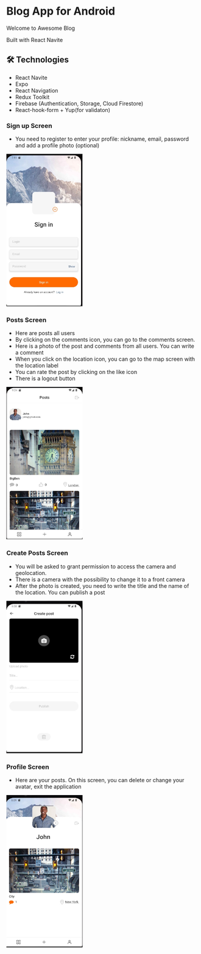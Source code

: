 #  Blog App for Android

Welcome to Awesome Blog

Built with React Navite


## 🛠️ Technologies

- React Navite 
- Expo
- React Navigation
- Redux Toolkit
- Firebase (Authentication, Storage, Cloud Firestore)
- React-hook-form + Yup(for validaton)

### Sign up Screen
- You need to register to enter your profile: nickname, email, password and add a profile photo (optional)
<img src="./src/assets/images/sigup_screen.jpg" alt="register" width="200" height="400"/>

### Posts Screen
- Here are posts all users
- By clicking on the comments icon, you can go to the comments screen.
- Here is a photo of the post and comments from all users. You can write a comment
- When you click on the location icon, you can go to the map screen with the location label
- You can rate the post by clicking on the like icon
- There is a logout button
<img src="./src/assets/images/posts_screen.jpg" alt="posts-screen" width="200" height="400"/>

### Create Posts Screen
- You will be asked to grant permission to access the camera and geolocation.
- There is a camera with the possibility to change it to a front camera
- After the photo is created, you need to write the title and the name of the location. You can publish a post
<img src="./src/assets/images/createPost_screen.jpg" alt="create_post_screen" width="200" height="400"/>

### Profile Screen
- Here are your posts. On this screen, you can delete or change your avatar, exit the application
<img src="./src/assets/images/profile_screen.jpg" alt="profile" width="200" height="400"/>


